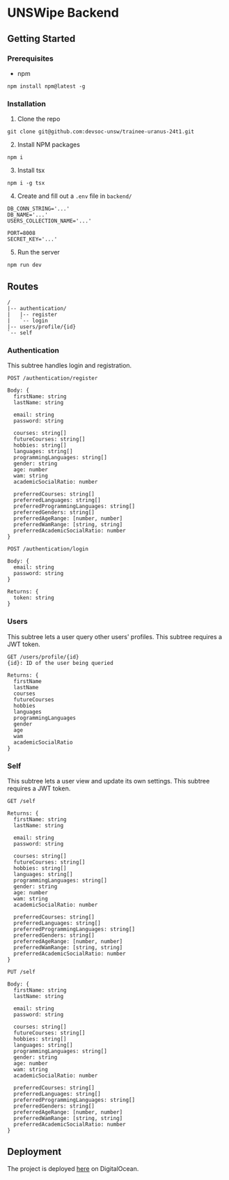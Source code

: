 # UNSWipe Backend

## Getting Started
### Prerequisites
* npm
```
npm install npm@latest -g
```

### Installation
1. Clone the repo
```
git clone git@github.com:devsoc-unsw/trainee-uranus-24t1.git
```

2. Install NPM packages
```
npm i
```

3. Install tsx
```
npm i -g tsx
```

4. Create and fill out a `.env` file in `backend/`
```
DB_CONN_STRING='...'
DB_NAME='...'
USERS_COLLECTION_NAME='...'

PORT=8008
SECRET_KEY='...'
```

5. Run the server
```
npm run dev
```

## Routes
```
/
|-- authentication/
|   |-- register
|   `-- login
|-- users/profile/{id}
`-- self
```

### Authentication
This subtree handles login and registration.

```
POST /authentication/register

Body: {
  firstName: string
  lastName: string

  email: string
  password: string

  courses: string[]
  futureCourses: string[]
  hobbies: string[]
  languages: string[]
  programmingLanguages: string[]
  gender: string
  age: number
  wam: string
  academicSocialRatio: number

  preferredCourses: string[]
  preferredLanguages: string[]
  preferredProgrammingLanguages: string[]
  preferredGenders: string[]
  preferredAgeRange: [number, number]
  preferredWamRange: [string, string]
  preferredAcademicSocialRatio: number
}
```

```
POST /authentication/login

Body: {
  email: string
  password: string
}

Returns: {
  token: string
}
```

### Users
This subtree lets a user query other users' profiles. This subtree requires a JWT token.

```
GET /users/profile/{id}
{id}: ID of the user being queried

Returns: {
  firstName
  lastName
  courses
  futureCourses
  hobbies
  languages
  programmingLanguages
  gender
  age
  wam
  academicSocialRatio
}
```

### Self
This subtree lets a user view and update its own settings. This subtree requires a JWT token.

```
GET /self

Returns: {
  firstName: string
  lastName: string

  email: string
  password: string

  courses: string[]
  futureCourses: string[]
  hobbies: string[]
  languages: string[]
  programmingLanguages: string[]
  gender: string
  age: number
  wam: string
  academicSocialRatio: number

  preferredCourses: string[]
  preferredLanguages: string[]
  preferredProgrammingLanguages: string[]
  preferredGenders: string[]
  preferredAgeRange: [number, number]
  preferredWamRange: [string, string]
  preferredAcademicSocialRatio: number
}
```

```
PUT /self

Body: {
  firstName: string
  lastName: string

  email: string
  password: string

  courses: string[]
  futureCourses: string[]
  hobbies: string[]
  languages: string[]
  programmingLanguages: string[]
  gender: string
  age: number
  wam: string
  academicSocialRatio: number

  preferredCourses: string[]
  preferredLanguages: string[]
  preferredProgrammingLanguages: string[]
  preferredGenders: string[]
  preferredAgeRange: [number, number]
  preferredWamRange: [string, string]
  preferredAcademicSocialRatio: number
}
```

## Deployment
The project is deployed [here](https://backend-3y9ja.ondigitalocean.app) on DigitalOcean.

